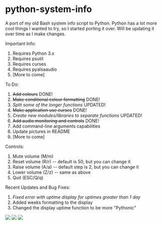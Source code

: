 # python-system-info
A port of my old Bash system info script to Python. Python has a lot more cool things I wanted to try, so I started porting it over. Will be updating it over time as I make changes.

Important Info:
  1) Requires Python 3.x
  2) Requires psutil
  3) Requires curses
  4) Requires pyalsaaudio
  0) [More to come]
  
To Do:
  1) ~~Add colours~~ DONE!
  2) ~~Make conditional colour formatting~~ DONE!
  3) _Split some of the longer functions_ UPDATED!
  4) ~~Make application use curses~~ DONE!
  5) _Create new modules/libraries to separate functions_ UPDATED!
  6) ~~Add audio monitoring and controls~~ DONE!
  7) Add command-line arguments capabilities
  8) Update pictures in README
  0) [More to come]
  
Controls:
  1) Mute volume (M/m)
  2) Reset volume (R/r) -- default is 50, but you can change it
  3) Raise volume (A/a) -- default step is 2, but you can change it
  4) Lower volume (Z/z) -- same as above
  5) Quit (ESC/Q/q)
  
Recent Updates and Bug Fixes:
  1) _Fixed error with uptime display for uptimes greater than 1 day_
  2) Added weeks formatting to the display
  3) Changed the display uptime function to be more "Pythonic"

<img src='https://i.imgur.com/qzVMX87.png'/>
<img src='https://i.imgur.com/UlDMNek.png'/>
<img src='https://i.imgur.com/YCeNOGH.png'/>
